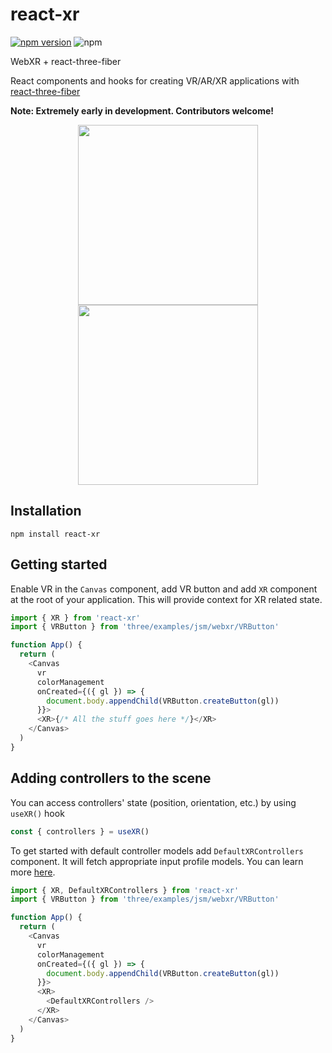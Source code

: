 # react-xr

[![npm version](https://badge.fury.io/js/react-xr.svg)](https://badge.fury.io/js/react-xr) ![npm](https://img.shields.io/npm/dt/react-xr.svg)

WebXR + react-three-fiber

React components and hooks for creating VR/AR/XR applications with [react-three-fiber](https://github.com/react-spring/react-three-fiber)

**Note: Extremely early in development. Contributors welcome!**

<p align="center">
  <a href="https://codesandbox.io/s/react-xr-paddle-demo-v4uet"><img width="288" src="https://i.imgur.com/K71D3Ts.gif" /></a>
  <a href="https://codesandbox.io/s/react-xr-simple-demo-8i9ro"><img width="288" src="https://i.imgur.com/5yh7LKz.gif" /></a>
</p>

## Installation

```
npm install react-xr
```

## Getting started

Enable VR in the `Canvas` component, add VR button and add `XR` component at the root of your application. This will provide context for XR related state.

```js
import { XR } from 'react-xr'
import { VRButton } from 'three/examples/jsm/webxr/VRButton'

function App() {
  return (
    <Canvas
      vr
      colorManagement
      onCreated={({ gl }) => {
        document.body.appendChild(VRButton.createButton(gl))
      }}>
      <XR>{/* All the stuff goes here */}</XR>
    </Canvas>
  )
}
```

## Adding controllers to the scene

You can access controllers' state (position, orientation, etc.) by using `useXR()` hook

```js
const { controllers } = useXR()
```

To get started with default controller models add `DefaultXRControllers` component. It will fetch appropriate input profile models. You can learn more [here](https://github.com/immersive-web/webxr-input-profiles/tree/master/packages/motion-controllers).

```js
import { XR, DefaultXRControllers } from 'react-xr'
import { VRButton } from 'three/examples/jsm/webxr/VRButton'

function App() {
  return (
    <Canvas
      vr
      colorManagement
      onCreated={({ gl }) => {
        document.body.appendChild(VRButton.createButton(gl))
      }}>
      <XR>
        <DefaultXRControllers />
      </XR>
    </Canvas>
  )
}
```

